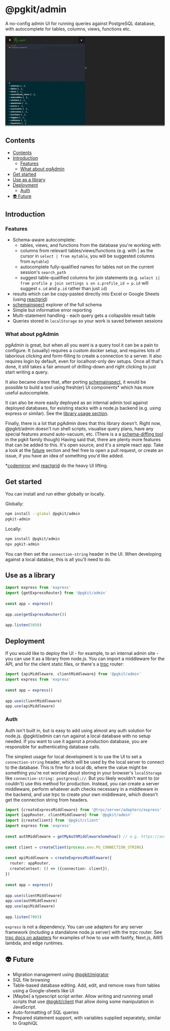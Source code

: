 # @pgkit/admin

A no-config admin UI for running queries against PostgreSQL database, with autocomplete for tables, columns, views, functions etc.

![demo](./gifs/demo.gif)

## Contents

<!-- codegen:start {preset: markdownTOC} -->
- [Contents](#contents)
- [Introduction](#introduction)
   - [Features](#features)
   - [What about pgAdmin](#what-about-pgadmin)
- [Get started](#get-started)
- [Use as a library](#use-as-a-library)
- [Deployment](#deployment)
   - [Auth](#auth)
- [👽 Future](#-future)
<!-- codegen:end -->

## Introduction

### Features

- Schema-aware autocomplete:
  - tables, views, and functions from the database you're working with
  - columns from relevant tables/views/functions (e.g. with | as the cursor in `select | from mytable`, you will be suggested columns from `mytable`)
  - autocomplete fully-qualified names for tables not on the current session's `search_path`
  - suggest table-qualified columns for join statements (e.g. `select i| from profile p join settings s on s.profile_id = p.id` will suggest `s.id` and `p.id` rather than just `id`)
- results which can be copy-pasted directly into Excel or Google Sheets (using [reactgrid](https://reactgrid.com))
- [schemainspect](https://npmjs.com/package/@pgkit/schemainstpect) explorer of the full schema
- Simple but informative error reporting
- Multi-statement handling - each query gets a collapsible result table
- Queries stored in `localStorage` so your work is saved between sessions

### What about pgAdmin

pgAdmin is great, but when all you want is a query tool it can be a pain to configure. It (usually) requires a custom docker setup, and requires lots of laborious clicking and form-filling to create a connection to a server. It also requires login by default, even for localhost-only dev setups. Once all that's done, it still takes a fair amount of drilling-down and right clicking to just start writing a query.

It also became cleare that, after porting [schemainspect](https://npmjs.com/package/@pgkit/schemainstpect), it would be possible to build a tool using fresh(er) UI components* which has more useful autocomplete.

It can also be more easily deployed as an internal admin tool against deployed databases, for existing stacks with a node.js backend (e.g. using express or similar). See the [library usage section](#use-as-a-library).

Finally, there is a lot that pgAdmin does that this library doesn't. Right now, @pgkit/admin doesn't run shell scripts, visualise query plans, have any special features around auto-vacuum, etc. (There is a a [schema-diffing tool](https://github.com/mmkal/slonik-tools/tree/HEAD/packages/migra#readme) in the pgkit family though) Having said that, there are plenty more features that can be added to this. It's open source, and it's a simple react app. Take a look at the [future](#future) section and feel free to open a pull request, or create an issue, if you have an idea of something you'd like added.

*[codemirror](https://codemirror.net) and [reactgrid](https://reactgrid.com) do the heavy UI lifting.

## Get started

You can install and run either globally or locally.

Globally:

```bash
npm install --global @pgkit/admin
pgkit-admin
```

Locally:

```bash
npm install @pgkit/admin
npx pgkit-admin
```

You can then set the `connection-string` header in the UI. When developing against a local databse, this is all you'll need to do.

## Use as a library

```ts
import express from 'express'
import {getExpressRouter} from '@pgkit/admin'

const app = express()

app.use(getExpressRouter())

app.listen(5050)
```

## Deployment

If you would like to deploy the UI - for example, to an internal admin site - you can use it as a library from node.js. You can import a middleware for the API, and for the client static files, or there's a [trpc](https://trpc.io) router:

```ts
import {apiMiddleware, clientMiddleware} from '@pgkit/admin'
import express from 'express'

const app = express()

app.use(clientMiddleware)
app.use(apiMiddleware)
```

### Auth

Auth isn't built in, but is easy to add using almost any auth solution for node.js. @pgkit/admin can run against a local database with no setup needed. If you want to use it against a production database, you are responsible for authenticating database calls.

The simplest usage for local development is to use the UI to set a `connection-string` header, which will be used by the local server to connect to the database. This is fine for a local db, where the value might be something you're not worried about storing in your browser's `localStorage` like `connection-string: postgresql://`. But you likely wouldn't want to (or couldn't) use this method for production. Instead, you can create a server middleware, perform whatever auth checks necessary in a middleware in the backend, and use trpc to create your own middleware, which doesn't get the connection string from headers.

```ts
import {createExpressMiddleware} from '@trpc/server/adapters/express'
import {appRouter, clientMiddleware} from '@pgkit/admin'
import {createClient} from '@pgkit/client'
import express from 'express'

const authMiddleware = getMyAuthMiddlewareSomehow() // e.g. https://authjs.dev/reference/express or https://clerk.com/docs/backend-requests/handling/nodejs

const client = createClient(process.env.PG_CONNECTION_STRING)

const apiMiddleware = createExpressMiddleware({
  router: appRouter,
  createContext: () => ({connection: client}),
})

const app = express()

app.use(clientMiddleware)
app.use(authMiddleware)
app.use(apiMiddleware)

app.listen(7003)
```

`express` is not a dependency. You can use adapters for any server framework (including a standalone node.js server) with the trpc router. See [trpc docs on adapters](https://trpc.io/docs/server/adapters) for examples of how to use with fastify, Next.js, AWS lambda, and edge runtimes.

## 👽 Future

- Migration management using [@pgkit/migrator](https://npmjs.com/package/@pgkit/migrator)
- SQL file browsing
- Table-based database editing. Add, edit, and remove rows from tables using a Google-sheets like UI
- [Maybe] a typescript script writer. Allow writing and runnning small scripts that use [@pgkit/client](https://npmjs.com/package/@pgkit/client) that allow doing some manipulation in JavaScript.
- Auto-formatting of SQL queries
- Prepared statement support, with variables supplied separately, similar to GraphiQL
